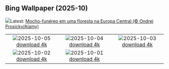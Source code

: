 ## Bing Wallpaper (2025-10)
![](https://www.bing.com/th?id=OHR.TeacherOwl_PT-BR6486384324_UHD.jpg&w=1000)Latest: [Mocho-funéreo em uma floresta na Europa Central (© Ondrej Prosicky/Alamy)](https://www.bing.com/th?id=OHR.TeacherOwl_PT-BR6486384324_UHD.jpg)

|      |      |      |
| :----: | :----: | :----: |
|![](https://www.bing.com/th?id=OHR.DragonEndeavour_PT-BR6949241146_UHD.jpg&pid=hp&w=384&h=216&rs=1&c=4)2025-10-05 [download 4k](https://www.bing.com/th?id=OHR.DragonEndeavour_PT-BR6949241146_UHD.jpg)|![](https://www.bing.com/th?id=OHR.SkyeHeather_PT-BR7113823627_UHD.jpg&pid=hp&w=384&h=216&rs=1&c=4)2025-10-04 [download 4k](https://www.bing.com/th?id=OHR.SkyeHeather_PT-BR7113823627_UHD.jpg)|![](https://www.bing.com/th?id=OHR.OxbowBend_PT-BR2338383870_UHD.jpg&pid=hp&w=384&h=216&rs=1&c=4)2025-10-03 [download 4k](https://www.bing.com/th?id=OHR.OxbowBend_PT-BR2338383870_UHD.jpg)|
|![](https://www.bing.com/th?id=OHR.PraiaPortoGalinhas_PT-BR2218477838_UHD.jpg&pid=hp&w=384&h=216&rs=1&c=4)2025-10-02 [download 4k](https://www.bing.com/th?id=OHR.PraiaPortoGalinhas_PT-BR2218477838_UHD.jpg)|![](https://www.bing.com/th?id=OHR.EucalyptusKoala_PT-BR2049021569_UHD.jpg&pid=hp&w=384&h=216&rs=1&c=4)2025-10-01 [download 4k](https://www.bing.com/th?id=OHR.EucalyptusKoala_PT-BR2049021569_UHD.jpg)|